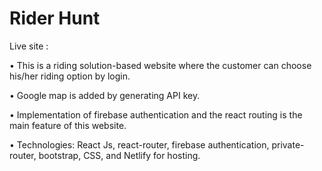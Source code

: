 # Rider Hunt

Live site : 







• This is a riding solution-based website where the customer can choose his/her riding option by login.

• Google map is added by generating API key. 


• Implementation of firebase authentication and the react routing is the main feature of this website.

• Technologies: React Js, react-router, firebase authentication, private-router, bootstrap, CSS, and Netlify for  hosting. 

